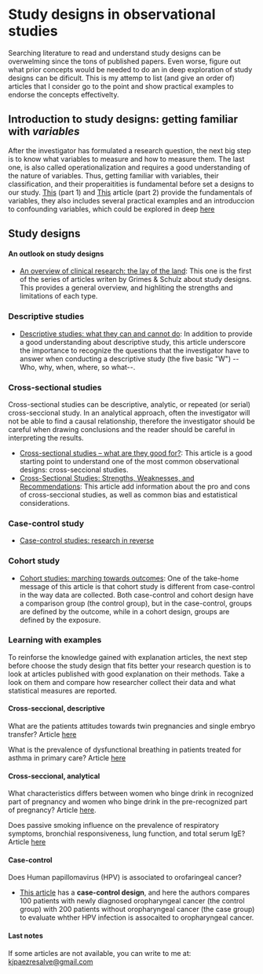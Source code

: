 # Study designs in observational studies
Searching literature to read and understand study designs can be overwelming since the tons of published papers. Even worse, figure out what prior concepts would be needed to do an in deep exploration of study designs can be dificult. This is my attemp to list (and give an order of) articles that I consider go to the point and show practical examples to endorse the concepts effectivelty.     

## Introduction to study designs: getting familiar with _variables_
After the investigator has formulated a research question, the next big step is to know what variables to measure and how to measure them. The last one, is also called operationalization and requires a good understanding of the nature of variables. Thus, getting familiar with variables, their classification, and their properaitities is fundamental before set a designs to our study.
[This](https://doi.org/10.1177/0253717621994334) (part 1) and [This](https://doi.org/10.1177/0253717621996151) article (part 2) provide the fundamentals of variables, they also includes several practical examples and an introduccion to confounding variables, which could be explored in deep [here](10.1093/oxfordjournals.aje.a009758)   

## Study designs
#### An outlook on study designs
* [An overview of clinical research: the lay of the land](https://doi.org/10.1016/S0140-6736(02)07283-5): This one is the first of the series of articles writen by Grimes & Schulz about study designs. This provides a general overview, and highliting the strengths and limitations of each type. 

### Descriptive studies
* [Descriptive studies: what they can and cannot do](10.1016/S0140-6736(02)07373-7): In addition to provide a good understanding about descriptive study, this article underscore the importance to recognize the questions that the investigator have to answer when conducting a descriptive study (the five basic "W") --Who, why, when, where, so what--. 

### Cross-sectional studies
Cross-sectional studies can be descriptive, analytic, or repeated (or serial) cross-seccional study. In an analytical approach, often the investigator will not be able to find a causal relationship, therefore the investigator should be careful when drawing conclusions and the reader should be careful in interpreting the results. 
* [Cross-sectional studies – what are they good for?](https://doi.org/10.1111/aogs.13331): This article is a good starting point to understand one of the most common observational designs: cross-seccional studies.
* [Cross-Sectional Studies: Strengths, Weaknesses, and Recommendations](10.1016/j.chest.2020.03.012): This article add information about the pro and cons of cross-seccional studies, as well as common bias and estatistical considerations.


### Case-control study
* [Case-control studies: research in reverse](10.1016/S0140-6736(02)07605-5)

### Cohort study
* [Cohort studies: marching towards outcomes](10.1016/S0140-6736(02)07500-1): One of the take-home message of this article is that cohort study is different from case-control in the way data are collected. Both case-control and cohort design have a comparison group (the control group), but in the case-control, groups are defined by the outcome, while in a cohort design, groups are defined by the exposure.  

### Learning with examples
To reinforse the knowledge gained with explanation articles, the next step before choose the study design that fits better your research question is to look at articles published with good explanation on their methods. Take a look on them and compare how researcher collect their data and what statistical measures are reported.

#### Cross-seccional, descriptive
What are the patients attitudes towards twin pregnancies and single embryo transfer?
Article [here](10.1093/humrep/dem173)

What is the prevalence of dysfunctional breathing in patients treated for asthma in primary care?
Article [here](10.1136/bmj.322.7294.1098)

#### Cross-seccional, analytical
What characteristics differs between women who binge drink in recognized part of pregnancy and women who binge drink in the pre-recognized part of pregnancy?
Article [here](10.1007/s10654-008-9265-z).

Does passive smoking influence on the prevalence of respiratory symptoms, bronchial responsiveness, lung function, and total serum IgE?
Article [here](https://doi.org/10.1016/S0140-6736(01)07214-2)

#### Case-control
Does Human papillomavirus (HPV) is associated to orofaringeal cancer?
* [This article](10.1056/NEJMoa065497) has a **case-control design**, and here the authors compares 100 patients with newly diagnosed oropharyngeal cancer (the control group) with 200 patients without oropharyngeal cancer (the case group) to evaluate whther HPV infection is assocaited to oropharyngeal cancer.




#### Last notes
If some articles are not available, you can write to me at: kjpaezresalve@gmail.com
